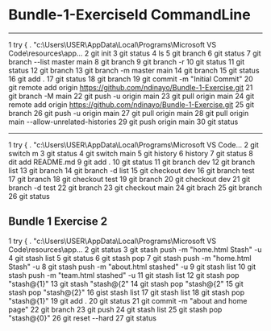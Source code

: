 # Bundle-1-ExerciseId CommandLine
  -- -----------
   1 try { . "c:\Users\USER\AppData\Local\Programs\Microsoft VS Code\resources\app... 
   2 git init
   3 git status
   4 ls
   5 git branch
   6 git status
   7 git branch --list master main
   8 git branch
   9 git branch -r
  10 git status
  11 git status
  12 git branch
  13 git branch -m master main
  14 git branch
  15 git status
  16 git add .
  17 git status
  18 git branch
  19 git commit -m "Initial Commit"
  20 git remote add origin https://github.com/ndinayo/Bundle-1-Exercise.git
  21 git branch -M main
  22 git push -u origin main
  23 git pull origin main
  24 git remote add origin https://github.com/ndinayo/Bundle-1-Exercise.git
  25 git branch
  26 git push -u origin main
  27 git pull origin main
  28 git pull origin main --allow-unrelated-histories
  29 git push origin main
  30 git status

   -- -----------
   1 try { . "c:\Users\USER\AppData\Local\Programs\Microsoft VS Code\... 
   2 git switch m
   3 git status
   4 git switch main
   5 git history
   6 history
   7 git status
   8 dit add README.md
   9 git add .
  10 git status
  11 git branch dev
  12 git branch list
  13 git branch
  14 git branch -d list
  15 git checkout dev
  16 git branch test
  17 git branch
  18 git checkout test
  19 git branch
  20 git checkout dev
  21 git branch -d test
  22 git branch
  23 git checkout main
  24 git brach
  25 git branch
  26 git status
  
  Bundle 1 Exercise 2
  -----------------------------
  1 try { . "c:\Users\USER\AppData\Local\Programs\Microsoft VS Code\resources\app... 
   2 git status
   3 git stash push -m "home.html Stash" -u
   4 git stash list
   5 git status
   6 git stash pop
   7 git stash push -m "home.html Stash" -u
   8 git stash push -m "about.html stashed" -u
   9 git stash list
  10 git stash push -m "team.html stashed" -u
  11 git stash list
  12 git stash pop "stash@{1}"
  13 git stash "stash@{2"
  14 git stash pop "stash@{2"
  15 git stash pop "stash@{2}"
  16 gist stash list
  17 git stash list
  18 git stash pop "stash@{1}"
  19 git add .
  20 git status
  21 git commit -m "about and home page"
  22 git branch
  23 git push
  24 git stash list
  25 git stash pop "stash@{0}"
  26 git reset --hard
  27 git status
